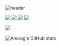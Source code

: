 ##
![header](https://capsule-render.vercel.app/api?type=waving&text=Minwoo's%GitHub)

<img src="https://img.shields.io/badge/HTML5-E34F26?style=flat&logo=HTML5&logoColor=white" /> <img src="https://img.shields.io/badge/css3-1572B6?style=flat&logo=CSS3&logoColor=white" /> <img src="https://img.shields.io/badge/react-61DAFB?style=flat&logo=REACT&logoColor=white" />
<img src="https://img.shields.io/badge/javascript-F7DF1E?style=flat&logo=JAVASCRIPT&logoColor=white" />


<img src="https://github-readme-stats.vercel.app/api/top-langs/?username=Minwooh&layout=compact"><br><br>
![Anurag's GitHub stats](https://github-readme-stats.vercel.app/api?username=Minwooh&show_icons=true&theme=radical)


<!--
**Minwooh/Minwooh** is a ✨ _special_ ✨ repository because its `README.md` (this file) appears on your GitHub profile.

Here are some ideas to get you started:

- 🔭 I’m currently working on ...
- 🌱 I’m currently learning ...
- 👯 I’m looking to collaborate on ...
- 🤔 I’m looking for help with ...
- 💬 Ask me about ...
- 📫 How to reach me: ...
- 😄 Pronouns: ...
- ⚡ Fun fact: ...
-->
